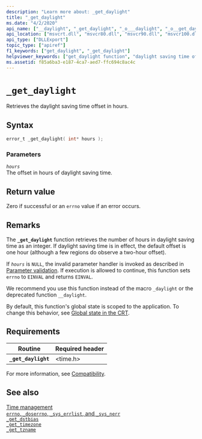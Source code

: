 ```yaml
---
description: "Learn more about: _get_daylight"
title: "_get_daylight"
ms.date: "4/2/2020"
api_name: ["__daylight", "_get_daylight", "_o___daylight", "_o__get_daylight"]
api_location: ["msvcrt.dll", "msvcr80.dll", "msvcr90.dll", "msvcr100.dll", "msvcr100_clr0400.dll", "msvcr110.dll", "msvcr110_clr0400.dll", "msvcr120.dll", "msvcr120_clr0400.dll", "ucrtbase.dll", "api-ms-win-crt-time-l1-1-0.dll", "api-ms-win-crt-private-l1-1-0.dll"]
api_type: ["DLLExport"]
topic_type: ["apiref"]
f1_keywords: ["get_daylight", "_get_daylight"]
helpviewer_keywords: ["get_daylight function", "daylight saving time offset", "_get_daylight function"]
ms.assetid: f85a6ba3-e187-4ca7-aed7-ffc694c8ac4c
---
```

# `_get_daylight`

Retrieves the daylight saving time offset in hours.

## Syntax

```C
error_t _get_daylight( int* hours );
```

### Parameters

*`hours`*\
The offset in hours of daylight saving time.

## Return value

Zero if successful or an `errno` value if an error occurs.

## Remarks

The **`_get_daylight`** function retrieves the number of hours in daylight saving time as an integer. If daylight saving time is in effect, the default offset is one hour (although a few regions do observe a two-hour offset).

If *`hours`* is `NULL`, the invalid parameter handler is invoked as described in [Parameter validation](../parameter-validation.md). If execution is allowed to continue, this function sets `errno` to `EINVAL` and returns `EINVAL`.

We recommend you use this function instead of the macro `_daylight` or the deprecated function `__daylight`.

By default, this function's global state is scoped to the application. To change this behavior, see [Global state in the CRT](../global-state.md).

## Requirements

|Routine|Required header|
|-------------|---------------------|
|**`_get_daylight`**|\<time.h>|

For more information, see [Compatibility](../compatibility.md).

## See also

[Time management](../time-management.md)\
[`errno`, `_doserrno`, `_sys_errlist`, and `_sys_nerr`](../errno-doserrno-sys-errlist-and-sys-nerr.md)\
[`_get_dstbias`](get-dstbias.md)\
[`_get_timezone`](get-timezone.md)\
[`_get_tzname`](get-tzname.md)
